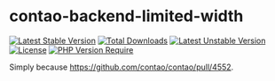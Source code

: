 contao-backend-limited-width
============================

[![Latest Stable Version](http://poser.pugx.org/oneup/contao-backend-limited-width/v)](https://packagist.org/packages/oneup/contao-backend-limited-width) 
[![Total Downloads](http://poser.pugx.org/oneup/contao-backend-limited-width/downloads)](https://packagist.org/packages/oneup/contao-backend-limited-width) 
[![Latest Unstable Version](http://poser.pugx.org/oneup/contao-backend-limited-width/v/unstable)](https://packagist.org/packages/oneup/contao-backend-limited-width) 
[![License](http://poser.pugx.org/oneup/contao-backend-limited-width/license)](https://packagist.org/packages/oneup/contao-backend-limited-width) 
[![PHP Version Require](http://poser.pugx.org/oneup/contao-backend-limited-width/require/php)](https://packagist.org/packages/oneup/contao-backend-limited-width)

Simply because https://github.com/contao/contao/pull/4552.
